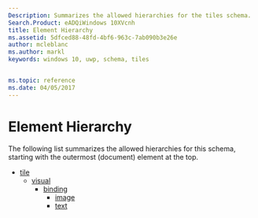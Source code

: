 ```yaml
---
Description: Summarizes the allowed hierarchies for the tiles schema.
Search.Product: eADQiWindows 10XVcnh
title: Element Hierarchy
ms.assetid: 5dfced88-48fd-4bf6-963c-7ab090b3e26e
author: mcleblanc
ms.author: markl
keywords: windows 10, uwp, schema, tiles


ms.topic: reference
ms.date: 04/05/2017
---
```


# Element Hierarchy




The following list summarizes the allowed hierarchies for this schema, starting with the outermost (document) element at the top.

-   [tile](element-tile.md)
    -   [visual](element-visual.md)
        -   [binding](element-binding.md)
            -   [image](element-image.md)
            -   [text](element-text.md)

 

 



